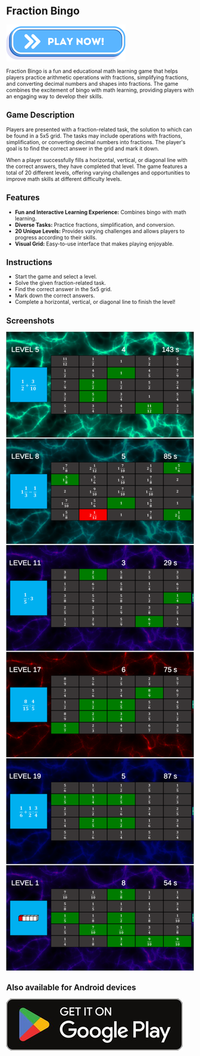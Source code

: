 # Fraction Bingo

<a href="https://vehave.github.io/fraction-bingo-build/" target="_blank"><img src="PlayNowButton.png" alt="Play now!"></a>

Fraction Bingo is a fun and educational math learning game that helps players practice arithmetic operations with fractions, simplifying fractions, and converting decimal numbers and shapes into fractions. The game combines the excitement of bingo with math learning, providing players with an engaging way to develop their skills.

## Game Description

Players are presented with a fraction-related task, the solution to which can be found in a 5x5 grid. The tasks may include operations with fractions, simplification, or converting decimal numbers into fractions. The player's goal is to find the correct answer in the grid and mark it down.

When a player successfully fills a horizontal, vertical, or diagonal line with the correct answers, they have completed that level. The game features a total of 20 different levels, offering varying challenges and opportunities to improve math skills at different difficulty levels.

## Features

- **Fun and Interactive Learning Experience:** Combines bingo with math learning.
- **Diverse Tasks:** Practice fractions, simplification, and conversion.
- **20 Unique Levels:** Provides varying challenges and allows players to progress according to their skills.
- **Visual Grid:** Easy-to-use interface that makes playing enjoyable.

## Instructions

- Start the game and select a level.
- Solve the given fraction-related task.
- Find the correct answer in the 5x5 grid.
- Mark down the correct answers.
- Complete a horizontal, vertical, or diagonal line to finish the level!

## Screenshots

<img src="fraction-bingo.png" alt="Game view">

<img src="fraction-bingo-2.png" alt="Game view">

<img src="fraction-bingo-3.png" alt="Game view">

<img src="fraction-bingo-4.png" alt="Game view">

<img src="fraction-bingo-5.png" alt="Game view">

<img src="fraction-bingo-6.png" alt="Game view">

## Also available for Android devices

<a href="https://play.google.com/store/apps/details?id=math.fraction" target="_blank"><img src="PlayStore.jpg" alt="Get it on Google Play"></a>
